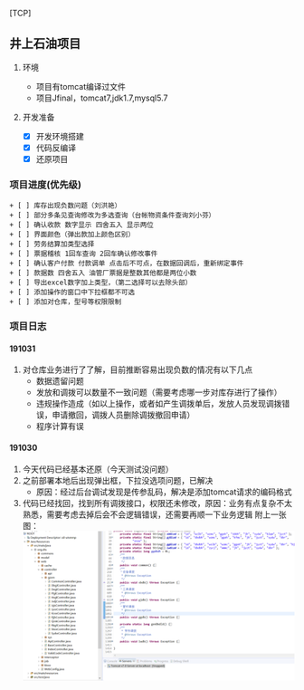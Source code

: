 [TCP]
## 井上石油项目
1. 环境
	+ 项目有tomcat编译过文件
	+ 项目Jfinal，tomcat7,jdk1.7,mysql5.7

2. 开发准备
	+ [x] 开发环境搭建
	+ [x] 代码反编译
	+ [x] 还原项目

### 项目进度(优先级)
	+ [ ] 库存出现负数问题（刘洪艳）
	+ [ ] 部分多条见查询修改为多选查询（台帐物资条件查询刘小芬）
	+ [ ] 确认收款 数字显示 四舍五入 显示两位
	+ [ ] 界面颜色（弹出款加上颜色区别）
	+ [ ] 劳务结算加类型选择
	+ [ ] 票据稽核 1回车查询 2回车确认修改事件
	+ [ ] 确认客户付款 付款调单 点击后不可点，在数据回调后，重新绑定事件
	+ [ ] 款据数 四舍五入 油管厂票据是整数其他都是两位小数
	+ [ ] 导出excel数字加上类型，（第二选择可以去除头部）
	+ [ ] 添加操作的窗口中下拉框都不可选
	+ [ ] 添加对仓库，型号等权限限制

### 项目日志

#### 191031
1. 对仓库业务进行了了解，目前推断容易出现负数的情况有以下几点
	+ 数据遗留问题
	+ 发放和调拨可以数量不一致问题（需要考虑哪一步对库存进行了操作）
	+ 违规操作造成（如以上操作，或者如产生调拨单后，发放人员发现调拨错误，申请撤回，调拨人员删除调拨撤回申请）
	+ 程序计算有误

#### 191030
1. 今天代码已经基本还原（今天测试没问题）
2. 之前部署本地后出现弹出框，下拉没选项问题，已解决
	+ 原因：经过后台调试发现是传参乱码，解决是添加tomcat请求的编码格式
3. 代码已经找回，找到所有调拨接口，权限还未修改，原因：业务有点复杂不太熟悉，需要考虑去掉后会不会逻辑错误，还需要再顺一下业务逻辑
附上一张图：![Image img](./img/work1.png)
